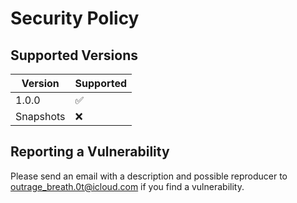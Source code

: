 # Security Policy

## Supported Versions

| Version   | Supported          |
|-----------|--------------------|
| 1.0.0     | :white_check_mark: |
| Snapshots | :x:                |

## Reporting a Vulnerability

Please send an email with a description and possible reproducer to outrage_breath.0t@icloud.com if you find a
vulnerability.
